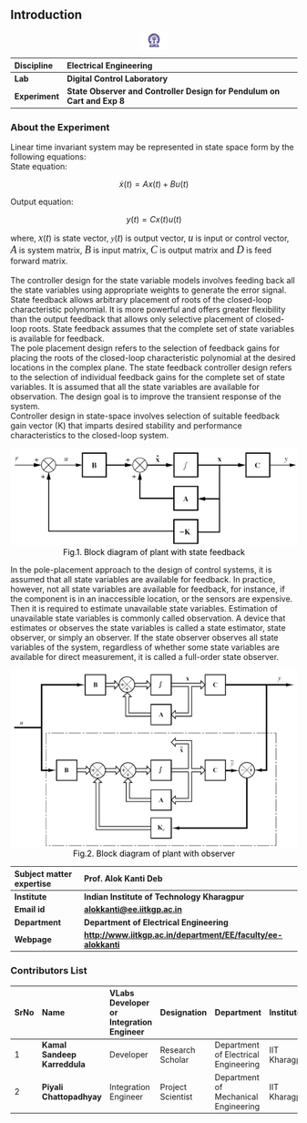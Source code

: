 ## Introduction

<div align="center">
<img src="experiment/images/iitkgp.png" width="10%">
</div>

<b>Discipline | <b>Electrical Engineering 
:--|:--|
<b> Lab | <b> Digital Control Laboratory
<b> Experiment|     <b> State Observer and Controller Design for Pendulum on Cart and Exp 8

### About the Experiment 

Linear time invariant system may be represented in state space form by the following equations:
</br>
State equation:

$$ \dot{x}(t)=A x(t)+B u(t) \tag{1a} $$

Output equation:

$$ y(t)= C x(t) u(t) \tag{1b} $$

where, <span style="font-family:Bodoni MT;font-style:italic;font-size:18px">x</span>(<span style="font-family:Bodoni MT;font-style:italic;font-size:18px">t</span>) is state vector, <span style="font-family:Sitka Text;font-style:italic">y</span>(<span style="font-family:Bodoni MT;font-style:italic;font-size:18px">t</span>) is output vector, 
<span style="font-family:Bodoni MT;font-style:italic;font-size:18px">u</span> is input or control vector, <span style="font-family:Bodoni MT;font-style:italic;font-size:18px">A</span> is system matrix, 
<span style="font-family:Bodoni MT;font-style:italic;font-size:18px">B</span> is input matrix, <span style="font-family:Bodoni MT;font-style:italic;font-size:18px">C</span> is output matrix and <span style="font-family:Bodoni MT;font-style:italic;font-size:18px">D</span> is feed forward matrix.</br></br>
The controller design for the state variable models involves feeding back all the state variables using appropriate weights to generate the error signal. State feedback allows arbitrary placement of roots of the closed-loop characteristic polynomial. 
It is more powerful and offers greater flexibility than the output feedback that allows only selective placement of closed-loop roots. State feedback assumes that the complete set of state variables is available for feedback. <br/>
The pole placement design refers to the selection of feedback gains for placing the roots of the closed-loop characteristic polynomial at the desired locations in the complex plane. 
The state feedback controller design refers to the selection of individual feedback gains for the complete set of state variables. It is assumed that all the state variables are available for observation. 
The design goal is to improve the transient response of the system.<br/>
Controller design in state-space involves selection of suitable feedback gain vector (K) that imparts desired stability and performance characteristics to the closed-loop system.


<div align="center">
<img class="img-fluid"  src="experiment/images/Block diagram for state feedback.png" alt="">

<figcaption style="color:black"> Fig.1. Block diagram of plant with state feedback </figcaption>
</div>

In the pole-placement approach to the design of control systems, it is assumed that all state variables are available for feedback. In practice, however, not all state variables are available for feedback, for instance, if the component is in an inaccessible location, or the sensors are expensive. 
Then it is required to estimate unavailable state variables. Estimation of unavailable state variables is commonly called observation. A device that estimates or observes the state variables is called a state estimator, state observer, or simply an observer. 
If the state observer observes all state variables of the system, regardless of whether some state variables are available for direct measurement, it is called a full-order state observer.


<div align="center">
<img class="img-fluid"  src="experiment/images/Block diagram of observer.png" alt="">

<figcaption style="color:black"> Fig.2. Block diagram of plant with observer </figcaption>
</div> 





<b>Subject matter expertise | <b> **Prof. Alok Kanti Deb**
:--|:--|
<b> Institute | <b>  **Indian Institute of Technology Kharagpur**
<b> Email id|     <b>  **alokkanti@ee.iitkgp.ac.in**
<b> Department |  **Department of Electrical Engineering**
<b>Webpage| <b> http://www.iitkgp.ac.in/department/EE/faculty/ee-alokkanti

### Contributors List

SrNo | Name | VLabs Developer or Integration Engineer | Designation | Department| Institute
:--|:--|:--|:--|:--|:--|
1 | **Kamal Sandeep Karreddula** | Developer | Research Scholar | Department of Electrical Engineering | IIT Kharagpur | 
2 | **Piyali Chattopadhyay** | Integration Engineer | Project Scientist | Department of Mechanical Engineering | IIT Kharagpur |


<script id="MathJax-script" async src="https://cdn.jsdelivr.net/npm/mathjax@3/es5/tex-mml-chtml.js"></script>